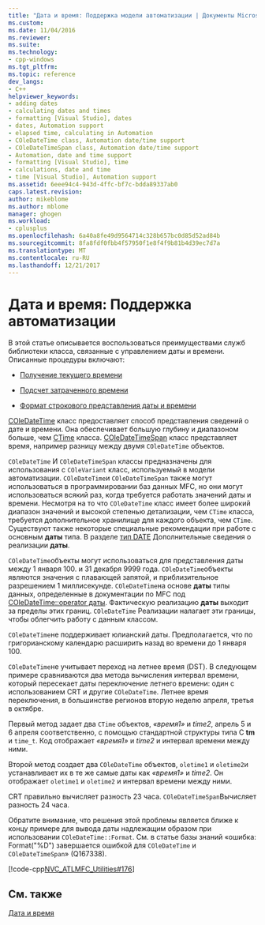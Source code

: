 ```yaml
---
title: "Дата и время: Поддержка модели автоматизации | Документы Microsoft"
ms.custom: 
ms.date: 11/04/2016
ms.reviewer: 
ms.suite: 
ms.technology:
- cpp-windows
ms.tgt_pltfrm: 
ms.topic: reference
dev_langs:
- C++
helpviewer_keywords:
- adding dates
- calculating dates and times
- formatting [Visual Studio], dates
- dates, Automation support
- elapsed time, calculating in Automation
- COleDateTime class, Automation date/time support
- COleDateTimeSpan class, Automation date/time support
- Automation, date and time support
- formatting [Visual Studio], time
- calculations, date and time
- time [Visual Studio], Automation support
ms.assetid: 6eee94c4-943d-4ffc-bf7c-bdda89337ab0
caps.latest.revision: 
author: mikeblome
ms.author: mblome
manager: ghogen
ms.workload:
- cplusplus
ms.openlocfilehash: 6a40a8fe49d9564714c328b657bc0d85d52ad84b
ms.sourcegitcommit: 8fa8fdf0fbb4f57950f1e8f4f9b81b4d39ec7d7a
ms.translationtype: MT
ms.contentlocale: ru-RU
ms.lasthandoff: 12/21/2017
---
```

# <a name="date-and-time-automation-support"></a>Дата и время: Поддержка автоматизации
В этой статье описывается воспользоваться преимуществами служб библиотеки класса, связанные с управлением даты и времени. Описанные процедуры включают:  
  
-   [Получение текущего времени](../atl-mfc-shared/current-time-automation-classes.md)  
  
-   [Подсчет затраченного времени](../atl-mfc-shared/elapsed-time-automation-classes.md)  
  
-   [Формат строкового представления даты и времени](../atl-mfc-shared/formatting-time-automation-classes.md)  
  
 [COleDateTime](../atl-mfc-shared/reference/coledatetime-class.md) класс предоставляет способ представления сведений о дате и времени. Она обеспечивает большую глубину и диапазоном больше, чем [CTime](../atl-mfc-shared/reference/ctime-class.md) класса. [COleDateTimeSpan](../atl-mfc-shared/reference/coledatetimespan-class.md) класс представляет время, например разницу между двумя `COleDateTime` объектов.  
  
 `COleDateTime` И `COleDateTimeSpan` классы предназначены для использования с `COleVariant` класс, используемый в модели автоматизации. `COleDateTime`и `COleDateTimeSpan` также могут использоваться в программировании баз данных MFC, но они могут использоваться всякий раз, когда требуется работать значений даты и времени. Несмотря на то что `COleDateTime` класс имеет более широкий диапазон значений и высокой степенью детализации, чем `CTime` класса, требуется дополнительное хранилище для каждого объекта, чем `CTime`. Существуют также некоторые специальные рекомендации при работе с основным **даты** типа. В разделе [тип DATE](../atl-mfc-shared/date-type.md) Дополнительные сведения о реализации **даты**.  
  
 `COleDateTime`объекты могут использоваться для представления даты между 1 января 100. и 31 декабря 9999 года. `COleDateTime`объекты являются значения с плавающей запятой, и приблизительное разрешением 1 миллисекунде. `COleDateTime`на основе **даты** типы данных, определенные в документации по MFC под [COleDateTime::operator даты](../atl-mfc-shared/reference/coledatetime-class.md#operator_date). Фактическую реализацию **даты** выходит за пределы этих границ. `COleDateTime` Реализации налагает эти границы, чтобы облегчить работу с данным классом.  
  
 `COleDateTime`не поддерживает юлианский даты. Предполагается, что по григорианскому календарю расширить назад во времени до 1 января 100.  
  
 `COleDateTime`не учитывает переход на летнее время (DST). В следующем примере сравниваются два метода вычисления интервал времени, который пересекает даты переключение летнего времени: один с использованием CRT и другие `COleDateTime`. Летнее время переключения, в большинстве регионов вторую неделю апреля, третья в октябре.  
  
 Первый метод задает два `CTime` объектов, *«время1»* и *time2*, апрель 5 и 6 апреля соответственно, с помощью стандартной структуры типа C **tm** и `time_t`. Код отображает *«время1»* и *time2* и интервал времени между ними.  
  
 Второй метод создает два `COleDateTime` объектов, `oletime1` и `oletime2`и устанавливает их в те же самые даты как *«время1»* и *time2*. Он отображает `oletime1` и `oletime2` и интервал времени между ними.  
  
 CRT правильно вычисляет разность 23 часа. `COleDateTimeSpan`Вычисляет разность 24 часа.  
  
 Обратите внимание, что решения этой проблемы является ближе к концу примере для вывода даты надлежащим образом при использовании `COleDateTime::Format`. См. в статье базы знаний «ошибка: Format("%D") завершается ошибкой для `COleDateTime` и `COleDateTimeSpan`» (Q167338).  
  
 [!code-cpp[NVC_ATLMFC_Utilities#176](../atl-mfc-shared/codesnippet/cpp/date-and-time-automation-support_1.cpp)]  
  
## <a name="see-also"></a>См. также  
 [Дата и время](../atl-mfc-shared/date-and-time.md)

